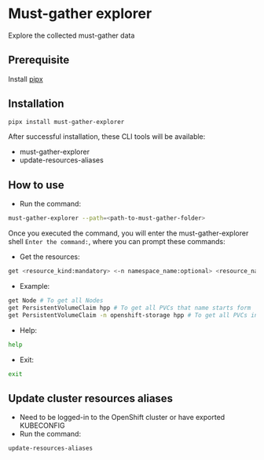 # Must-gather explorer
Explore the collected must-gather data

## Prerequisite
Install [pipx](https://github.com/pypa/pipx)

## Installation
```bash
pipx install must-gather-explorer
```
After successful installation, these CLI tools will be available:
- must-gather-explorer
- update-resources-aliases

## How to use
- Run the command:
```bash
must-gather-explorer --path=<path-to-must-gather-folder>
```
Once you executed the command, you will enter the must-gather-explorer shell `Enter the command:`, where you can prompt these commands:
- Get the resources:
```bash
get <resource_kind:mandatory> <-n namespace_name:optional> <resource_name_starts_with:optional>
```
- Example:
```bash
get Node # To get all Nodes
get PersistentVolumeClaim hpp # To get all PVCs that name starts form 'hpp'
get PersistentVolumeClaim -n openshift-storage hpp # To get all PVCs in 'openshift-storage' namespace that name starts form 'hpp'
```
- Help:
```bash
help
```
- Exit:
```bash
exit
```

## Update cluster resources aliases
- Need to be logged-in to the OpenShift cluster or have exported KUBECONFIG
- Run the command:

```bash
update-resources-aliases
```
